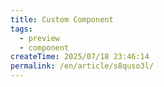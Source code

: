 ```yaml
---
title: Custom Component
tags:
  - preview
  - component
createTime: 2025/07/18 23:46:14
permalink: /en/article/s8quso3l/
---
```


<CustomComponent />
